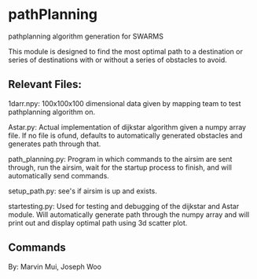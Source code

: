 # pathPlanning
pathplanning algorithm generation for SWARMS

This module is designed to find the most optimal path to a destination or series of destinations with or without a series of obstacles to avoid.

## Relevant Files:
1darr.npy: 100x100x100 dimensional data given by mapping team to test pathplanning algorithm on.

Astar.py: Actual implementation of dijkstar algorithm given a numpy array file. If no file is ofund, defaults to automatically generated obstacles and generates path through that.

path_planning.py: Program in which commands to the airsim are sent through, run the airsim, wait for the startup process to finish, and will automatically send commands.

setup_path.py: see's if airsim is up and exists.

startesting.py: Used for testing and debugging of the dijkstar and Astar module. Will automatically generate path through the numpy array and will print out and display optimal path using 3d scatter plot. 

## Commands

By: Marvin Mui, Joseph Woo